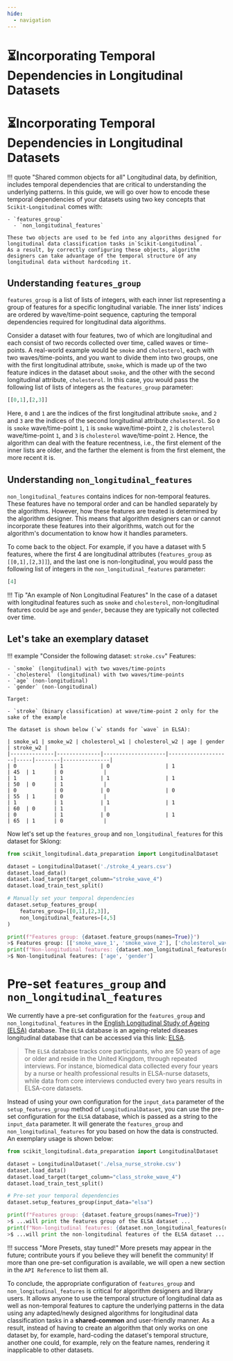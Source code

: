 ```yaml
---
hide:
  - navigation
---
```


# ⏳Incorporating Temporal Dependencies in Longitudinal Datasets
# ⏳Incorporating Temporal Dependencies in Longitudinal Datasets

!!! quote "Shared common objects for all"
    Longitudinal data, by definition, includes temporal dependencies that are critical to understanding the underlying patterns. 
    In this guide, we will go over how to encode these temporal dependencies of your datasets using two key concepts that `Scikit-Longitudinal` comes with: 
    
    - `features_group`
      - `non_longitudinal_features`
    
    These two objects are used to be fed into any algorithms designed for longitudinal data classification tasks in`Scikit-Longitudinal`. 
    As a result, by correctly configuring these objects, algorithm designers can take advantage of the temporal structure of any longitudinal data without hardcoding it.

## Understanding `features_group`

`features_group` is a list of lists of integers, with each inner list representing a group of features for a specific longitudinal variable. 
The inner lists' indices are ordered by wave/time-point sequence, capturing the temporal dependencies required for longitudinal data algorithms.

Consider a dataset with four features, two of which are longitudinal and each consist of two records collected over time, called waves or time-points. A real-world example would be `smoke` and `cholesterol`, each with two waves/time-points, and you want to divide them into two groups, one with the first longitudinal attribute, `smoke`, which is made up of the two feature indices in the dataset about `smoke`, and the other with the second longitudinal attribute, `cholesterol`. In this case, you would pass the following list of lists of integers as the `features_group` parameter:


``` py
[[0,1],[2,3]]
```

Here, `0` and `1` are the indices of the first longitudinal attribute `smoke`, and `2` and `3` are the indices of the second longitudinal attribute `cholesterol`. So `0` is `smoke` wave/time-point `1`, `1` is `smoke` wave/time-point `2`, `2` is `cholesterol` wave/time-point `1`, and `3` is `cholesterol` wave/time-point `2`. Hence, the algorithm can deal with the feature recentness, i.e., the first element of the inner lists are older, and the farther the element is from the first element, the more recent it is.

## Understanding `non_longitudinal_features`

`non_longitudinal_features` contains indices for non-temporal features. These features have no temporal order and can be handled separately by the algorithms. However, how these features are treated is determined by the algorithm designer. This means that algorithm designers can or cannot incorporate these features into their algorithms, watch out for the algorithm's documentation to know how it handles parameters.

To come back to the object. For example, if you have a dataset with 5 features, where the first 4 are longitudinal attributes (`features_group` as `[[0,1],[2,3]]`), and the last one is non-longitudinal, you would pass the following list of integers in the `non_longitudinal_features` parameter:

``` py
[4]
```

!!! Tip "An example of Non Longitudinal Features"
    In the case of a dataset with longitudinal features such as `smoke` and `cholesterol`, 
    non-longitudinal features could be `age` and `gender`, because they are typically not collected over time.

## Let's take an exemplary dataset

!!! example "Consider the following dataset: `stroke.csv`"
    Features:
    
    - `smoke` (longitudinal) with two waves/time-points
    - `cholesterol` (longitudinal) with two waves/time-points
    - `age` (non-longitudinal)
    - `gender` (non-longitudinal)

    Target:
    
    - `stroke` (binary classification) at wave/time-point 2 only for the sake of the example
    
    The dataset is shown below (`w` stands for `wave` in ELSA):

    | smoke_w1 | smoke_w2 | cholesterol_w1 | cholesterol_w2 | age | gender | stroke_w2 |
    |--------------|--------------|--------------------|--------------------|-----|--------|---------------|
    | 0            | 1            | 0                  | 1                  | 45  | 1      | 0             |
    | 1            | 1            | 1                  | 1                  | 50  | 0      | 1             |
    | 0            | 0            | 0                  | 0                  | 55  | 1      | 0             |
    | 1            | 1            | 1                  | 1                  | 60  | 0      | 1             |
    | 0            | 1            | 0                  | 1                  | 65  | 1      | 0             |

Now let's set up the `features_group` and `non_longitudinal_features` for this dataset for Sklong:

``` py
from scikit_longitudinal.data_preparation import LongitudinalDataset

dataset = LongitudinalDataset('./stroke_4_years.csv')
dataset.load_data()
dataset.load_target(target_column="stroke_wave_4")
dataset.load_train_test_split()

# Manually set your temporal dependencies
dataset.setup_features_group(
    features_group=[[0,1],[2,3]],
    non_longitudinal_features=[4,5]
)

print(f"Features group: {dataset.feature_groups(names=True)}")
>$ Features group: [['smoke_wave_1', 'smoke_wave_2'], ['cholesterol_wave_1', 'cholesterol_wave_2']]
print(f"Non-longitudinal features: {dataset.non_longitudinal_features(names=True)}")
>$ Non-longitudinal features: ['age', 'gender']
```

# Pre-set `features_group` and `non_longitudinal_features`

We currently have a pre-set configuration for the `features_group` and `non_longitudinal_features` in the [English Longitudinal Study of Ageing (ELSA)](https://www.elsa-project.ac.uk/) database. 
The `ELSA` database is an ageing-related diseases longitudinal database that can be accessed via this link: [ELSA](https://www.elsa-project.ac.uk/). 

> The `ELSA` database tracks core participants, who are 50 years of age or older and reside in the United Kingdom, 
> through repeated interviews. For instance, biomedical data collected every four years by a nurse or health
> professional results in ELSA-nurse datasets, while data from core interviews conducted every two years results
> in ELSA-core datasets.

Instead of using your own configuration for the `input_data` parameter of the `setup_features_group` 
method of `LongitudinalDataset`, you can use the pre-set configuration for the 
`ELSA` database, which is passed as a string to the 
`input_data` parameter. It will generate the `features_group` and `non_longitudinal_features` 
for you based on how the data is constructed. An exemplary usage is shown below:

``` py
from scikit_longitudinal.data_preparation import LongitudinalDataset

dataset = LongitudinalDataset('./elsa_nurse_stroke.csv')
dataset.load_data()
dataset.load_target(target_column="class_stroke_wave_4")
dataset.load_train_test_split()

# Pre-set your temporal dependencies
dataset.setup_features_group(input_data="elsa")

print(f"Features group: {dataset.feature_groups(names=True)}")
>$ ...will print the features group of the ELSA dataset ...
print(f"Non-longitudinal features: {dataset.non_longitudinal_features(names=True)}")
>$ ...will print the non-longitudinal features of the ELSA dataset ...
```

!!! success "More Presets, stay tuned!"
    More presets may appear in the future; contribute yours if you believe they will benefit the community! If more
    than one pre-set configuration is available, we will open a new section in the 
    `API Reference` to list them all.


To conclude, the appropriate configuration of `features_group` and `non_longitudinal_features` is critical 
for algorithm designers and library users. It allows anyone to use the temporal structure of 
longitudinal data as well as non-temporal features to capture the underlying patterns in the data using 
any adapted/newly designed algorithms for longitudinal data classification tasks in a **shared-common** 
and user-friendly manner. As a result, instead of having to create an algorithm that only works on one
dataset by, for example, hard-coding the dataset's temporal structure, another one could, 
for example, rely on the feature names, rendering it inapplicable to other datasets.